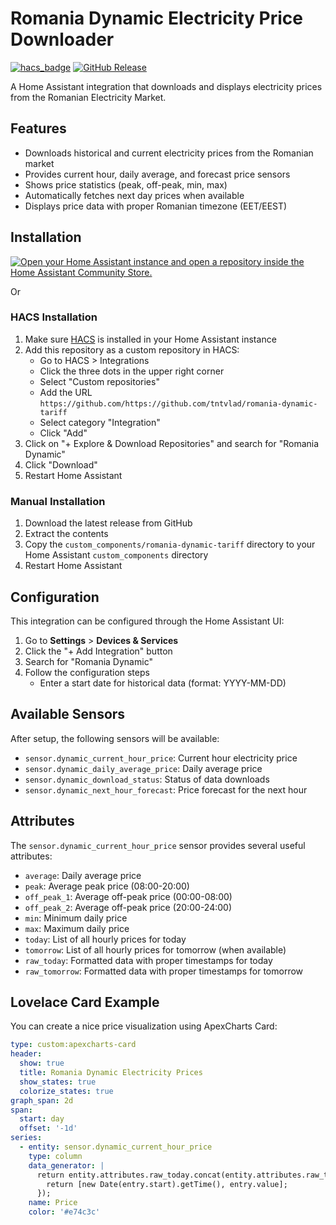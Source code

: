 # Romania Dynamic Electricity Price Downloader

[![hacs_badge](https://img.shields.io/badge/HACS-Custom-orange.svg)](https://github.com/custom-components/hacs)
[![GitHub Release](https://img.shields.io/github/release/tntvlad/romania-dynamic-tariff.svg)](https://github.com/tntvlad/romania-dynamic-tariff/releases)

A Home Assistant integration that downloads and displays electricity prices from the Romanian Electricity Market.

## Features

- Downloads historical and current electricity prices from the Romanian market
- Provides current hour, daily average, and forecast price sensors
- Shows price statistics (peak, off-peak, min, max)
- Automatically fetches next day prices when available
- Displays price data with proper Romanian timezone (EET/EEST)

## Installation

[![Open your Home Assistant instance and open a repository inside the Home Assistant Community Store.](https://my.home-assistant.io/badges/hacs_repository.svg)](https://my.home-assistant.io/redirect/hacs_repository/?owner=tntvlad&repository=https%3A%2F%2Fgithub.com%2Ftntvlad%2Fromania-dynamic-tariff.git&category=Energy)

Or

### HACS Installation 

1. Make sure [HACS](https://hacs.xyz/) is installed in your Home Assistant instance
2. Add this repository as a custom repository in HACS:
   - Go to HACS > Integrations
   - Click the three dots in the upper right corner
   - Select "Custom repositories"
   - Add the URL `https://github.com/https://github.com/tntvlad/romania-dynamic-tariff`
   - Select category "Integration"
   - Click "Add"
3. Click on "+ Explore & Download Repositories" and search for "Romania Dynamic"
4. Click "Download"
5. Restart Home Assistant

### Manual Installation

1. Download the latest release from GitHub
2. Extract the contents
3. Copy the `custom_components/romania-dynamic-tariff` directory to your Home Assistant `custom_components` directory
4. Restart Home Assistant

## Configuration

This integration can be configured through the Home Assistant UI:

1. Go to **Settings** > **Devices & Services**
2. Click the "+ Add Integration" button
3. Search for "Romania Dynamic"
4. Follow the configuration steps
   - Enter a start date for historical data (format: YYYY-MM-DD)

## Available Sensors

After setup, the following sensors will be available:

- `sensor.dynamic_current_hour_price`: Current hour electricity price
- `sensor.dynamic_daily_average_price`: Daily average price
- `sensor.dynamic_download_status`: Status of data downloads
- `sensor.dynamic_next_hour_forecast`: Price forecast for the next hour

## Attributes

The `sensor.dynamic_current_hour_price` sensor provides several useful attributes:

- `average`: Daily average price
- `peak`: Average peak price (08:00-20:00)
- `off_peak_1`: Average off-peak price (00:00-08:00)
- `off_peak_2`: Average off-peak price (20:00-24:00)
- `min`: Minimum daily price
- `max`: Maximum daily price
- `today`: List of all hourly prices for today
- `tomorrow`: List of all hourly prices for tomorrow (when available)
- `raw_today`: Formatted data with proper timestamps for today
- `raw_tomorrow`: Formatted data with proper timestamps for tomorrow

## Lovelace Card Example

You can create a nice price visualization using ApexCharts Card:

```yaml
type: custom:apexcharts-card
header:
  show: true
  title: Romania Dynamic Electricity Prices
  show_states: true
  colorize_states: true
graph_span: 2d
span:
  start: day
  offset: '-1d'
series:
  - entity: sensor.dynamic_current_hour_price
    type: column
    data_generator: |
      return entity.attributes.raw_today.concat(entity.attributes.raw_tomorrow).map((entry) => {
        return [new Date(entry.start).getTime(), entry.value];
      });
    name: Price
    color: '#e74c3c'
```
